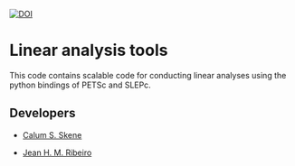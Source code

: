 [![DOI](https://zenodo.org/badge/283002161.svg)](https://zenodo.org/badge/latestdoi/283002161)

# Linear analysis tools

This code contains scalable code for conducting linear analyses using the python bindings of PETSc and SLEPc.

## Developers

* [Calum S. Skene](https://github.com/csskene)

* [Jean H. M. Ribeiro](https://github.com/jeanmarqueseng)
